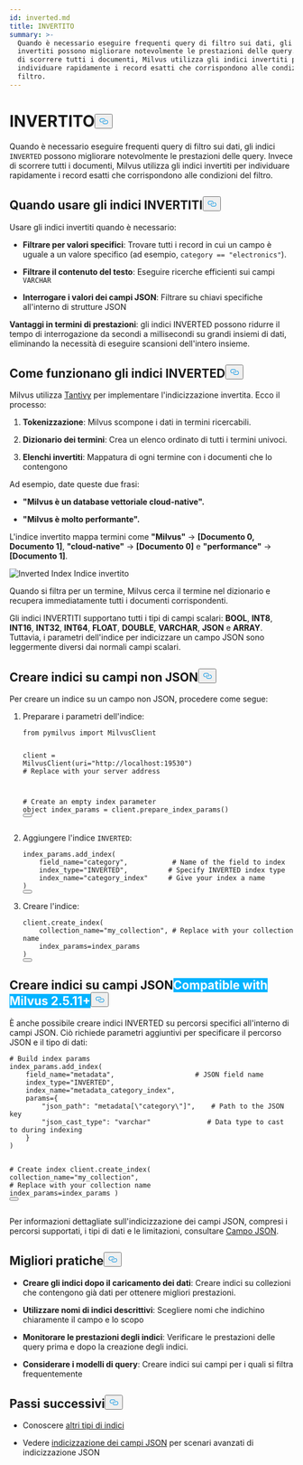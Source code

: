 ```yaml
---
id: inverted.md
title: INVERTITO
summary: >-
  Quando è necessario eseguire frequenti query di filtro sui dati, gli indici
  invertiti possono migliorare notevolmente le prestazioni delle query. Invece
  di scorrere tutti i documenti, Milvus utilizza gli indici invertiti per
  individuare rapidamente i record esatti che corrispondono alle condizioni del
  filtro.
---
```

<h1 id="INVERTED" class="common-anchor-header">INVERTITO<button data-href="#INVERTED" class="anchor-icon" translate="no">
      <svg translate="no"
        aria-hidden="true"
        focusable="false"
        height="20"
        version="1.1"
        viewBox="0 0 16 16"
        width="16"
      >
        <path
          fill="#0092E4"
          fill-rule="evenodd"
          d="M4 9h1v1H4c-1.5 0-3-1.69-3-3.5S2.55 3 4 3h4c1.45 0 3 1.69 3 3.5 0 1.41-.91 2.72-2 3.25V8.59c.58-.45 1-1.27 1-2.09C10 5.22 8.98 4 8 4H4c-.98 0-2 1.22-2 2.5S3 9 4 9zm9-3h-1v1h1c1 0 2 1.22 2 2.5S13.98 12 13 12H9c-.98 0-2-1.22-2-2.5 0-.83.42-1.64 1-2.09V6.25c-1.09.53-2 1.84-2 3.25C6 11.31 7.55 13 9 13h4c1.45 0 3-1.69 3-3.5S14.5 6 13 6z"
        ></path>
      </svg>
    </button></h1><p>Quando è necessario eseguire frequenti query di filtro sui dati, gli indici <code translate="no">INVERTED</code> possono migliorare notevolmente le prestazioni delle query. Invece di scorrere tutti i documenti, Milvus utilizza gli indici invertiti per individuare rapidamente i record esatti che corrispondono alle condizioni del filtro.</p>
<h2 id="When-to-use-INVERTED-indexes" class="common-anchor-header">Quando usare gli indici INVERTITI<button data-href="#When-to-use-INVERTED-indexes" class="anchor-icon" translate="no">
      <svg translate="no"
        aria-hidden="true"
        focusable="false"
        height="20"
        version="1.1"
        viewBox="0 0 16 16"
        width="16"
      >
        <path
          fill="#0092E4"
          fill-rule="evenodd"
          d="M4 9h1v1H4c-1.5 0-3-1.69-3-3.5S2.55 3 4 3h4c1.45 0 3 1.69 3 3.5 0 1.41-.91 2.72-2 3.25V8.59c.58-.45 1-1.27 1-2.09C10 5.22 8.98 4 8 4H4c-.98 0-2 1.22-2 2.5S3 9 4 9zm9-3h-1v1h1c1 0 2 1.22 2 2.5S13.98 12 13 12H9c-.98 0-2-1.22-2-2.5 0-.83.42-1.64 1-2.09V6.25c-1.09.53-2 1.84-2 3.25C6 11.31 7.55 13 9 13h4c1.45 0 3-1.69 3-3.5S14.5 6 13 6z"
        ></path>
      </svg>
    </button></h2><p>Usare gli indici invertiti quando è necessario:</p>
<ul>
<li><p><strong>Filtrare per valori specifici</strong>: Trovare tutti i record in cui un campo è uguale a un valore specifico (ad esempio, <code translate="no">category == &quot;electronics&quot;</code>).</p></li>
<li><p><strong>Filtrare il contenuto del testo</strong>: Eseguire ricerche efficienti sui campi <code translate="no">VARCHAR</code> </p></li>
<li><p><strong>Interrogare i valori dei campi JSON</strong>: Filtrare su chiavi specifiche all'interno di strutture JSON</p></li>
</ul>
<p><strong>Vantaggi in termini di prestazioni</strong>: gli indici INVERTED possono ridurre il tempo di interrogazione da secondi a millisecondi su grandi insiemi di dati, eliminando la necessità di eseguire scansioni dell'intero insieme.</p>
<h2 id="How-INVERTED-indexes-work" class="common-anchor-header">Come funzionano gli indici INVERTED<button data-href="#How-INVERTED-indexes-work" class="anchor-icon" translate="no">
      <svg translate="no"
        aria-hidden="true"
        focusable="false"
        height="20"
        version="1.1"
        viewBox="0 0 16 16"
        width="16"
      >
        <path
          fill="#0092E4"
          fill-rule="evenodd"
          d="M4 9h1v1H4c-1.5 0-3-1.69-3-3.5S2.55 3 4 3h4c1.45 0 3 1.69 3 3.5 0 1.41-.91 2.72-2 3.25V8.59c.58-.45 1-1.27 1-2.09C10 5.22 8.98 4 8 4H4c-.98 0-2 1.22-2 2.5S3 9 4 9zm9-3h-1v1h1c1 0 2 1.22 2 2.5S13.98 12 13 12H9c-.98 0-2-1.22-2-2.5 0-.83.42-1.64 1-2.09V6.25c-1.09.53-2 1.84-2 3.25C6 11.31 7.55 13 9 13h4c1.45 0 3-1.69 3-3.5S14.5 6 13 6z"
        ></path>
      </svg>
    </button></h2><p>Milvus utilizza <a href="https://github.com/quickwit-oss/tantivy">Tantivy</a> per implementare l'indicizzazione invertita. Ecco il processo:</p>
<ol>
<li><p><strong>Tokenizzazione</strong>: Milvus scompone i dati in termini ricercabili.</p></li>
<li><p><strong>Dizionario dei termini</strong>: Crea un elenco ordinato di tutti i termini univoci.</p></li>
<li><p><strong>Elenchi invertiti</strong>: Mappatura di ogni termine con i documenti che lo contengono</p></li>
</ol>
<p>Ad esempio, date queste due frasi:</p>
<ul>
<li><p><strong>"Milvus è un database vettoriale cloud-native".</strong></p></li>
<li><p><strong>"Milvus è molto performante".</strong></p></li>
</ul>
<p>L'indice invertito mappa termini come <strong>"Milvus"</strong> → <strong>[Documento 0, Documento 1]</strong>, <strong>"cloud-native"</strong> → <strong>[Documento 0]</strong> e <strong>"performance"</strong> → <strong>[Documento 1]</strong>.</p>
<p>
  
   <span class="img-wrapper"> <img translate="no" src="/docs/v2.6.x/assets/inverted-index.png" alt="Inverted Index" class="doc-image" id="inverted-index" />
   </span> <span class="img-wrapper"> <span>Indice invertito</span> </span></p>
<p>Quando si filtra per un termine, Milvus cerca il termine nel dizionario e recupera immediatamente tutti i documenti corrispondenti.</p>
<p>Gli indici INVERTITI supportano tutti i tipi di campi scalari: <strong>BOOL</strong>, <strong>INT8</strong>, <strong>INT16</strong>, <strong>INT32</strong>, <strong>INT64</strong>, <strong>FLOAT</strong>, <strong>DOUBLE</strong>, <strong>VARCHAR</strong>, <strong>JSON</strong> e <strong>ARRAY</strong>. Tuttavia, i parametri dell'indice per indicizzare un campo JSON sono leggermente diversi dai normali campi scalari.</p>
<h2 id="Create-indexes-on-non-JSON-fields" class="common-anchor-header">Creare indici su campi non JSON<button data-href="#Create-indexes-on-non-JSON-fields" class="anchor-icon" translate="no">
      <svg translate="no"
        aria-hidden="true"
        focusable="false"
        height="20"
        version="1.1"
        viewBox="0 0 16 16"
        width="16"
      >
        <path
          fill="#0092E4"
          fill-rule="evenodd"
          d="M4 9h1v1H4c-1.5 0-3-1.69-3-3.5S2.55 3 4 3h4c1.45 0 3 1.69 3 3.5 0 1.41-.91 2.72-2 3.25V8.59c.58-.45 1-1.27 1-2.09C10 5.22 8.98 4 8 4H4c-.98 0-2 1.22-2 2.5S3 9 4 9zm9-3h-1v1h1c1 0 2 1.22 2 2.5S13.98 12 13 12H9c-.98 0-2-1.22-2-2.5 0-.83.42-1.64 1-2.09V6.25c-1.09.53-2 1.84-2 3.25C6 11.31 7.55 13 9 13h4c1.45 0 3-1.69 3-3.5S14.5 6 13 6z"
        ></path>
      </svg>
    </button></h2><p>Per creare un indice su un campo non JSON, procedere come segue:</p>
<ol>
<li><p>Preparare i parametri dell'indice:</p>
<pre><code translate="no" class="language-python"><span class="hljs-keyword">from</span> pymilvus <span class="hljs-keyword">import</span> MilvusClient

client = MilvusClient(uri=<span class="hljs-string">&quot;http://localhost:19530&quot;</span>) <span class="hljs-comment"># Replace with your server address</span>

<span class="hljs-comment"># Create an empty index parameter object</span>
index_params = client.prepare_index_params()
<button class="copy-code-btn"></button></code></pre></li>
<li><p>Aggiungere l'indice <code translate="no">INVERTED</code>:</p>
<pre><code translate="no" class="language-python">index_params.add_index(
    field_name=<span class="hljs-string">&quot;category&quot;</span>,           <span class="hljs-comment"># Name of the field to index</span>
<span class="highlighted-wrapper-line">    index_type=<span class="hljs-string">&quot;INVERTED&quot;</span>,          <span class="hljs-comment"># Specify INVERTED index type</span></span>
    index_name=<span class="hljs-string">&quot;category_index&quot;</span>     <span class="hljs-comment"># Give your index a name</span>
)
<button class="copy-code-btn"></button></code></pre></li>
<li><p>Creare l'indice:</p>
<pre><code translate="no" class="language-python">client.create_index(
    collection_name=<span class="hljs-string">&quot;my_collection&quot;</span>, <span class="hljs-comment"># Replace with your collection name</span>
    index_params=index_params
)
<button class="copy-code-btn"></button></code></pre></li>
</ol>
<h2 id="Create-indexes-on-JSON-fields--Milvus-2511+" class="common-anchor-header">Creare indici su campi JSON<span class="beta-tag" style="background-color:rgb(0, 179, 255);color:white" translate="no">Compatible with Milvus 2.5.11+</span><button data-href="#Create-indexes-on-JSON-fields--Milvus-2511+" class="anchor-icon" translate="no">
      <svg translate="no"
        aria-hidden="true"
        focusable="false"
        height="20"
        version="1.1"
        viewBox="0 0 16 16"
        width="16"
      >
        <path
          fill="#0092E4"
          fill-rule="evenodd"
          d="M4 9h1v1H4c-1.5 0-3-1.69-3-3.5S2.55 3 4 3h4c1.45 0 3 1.69 3 3.5 0 1.41-.91 2.72-2 3.25V8.59c.58-.45 1-1.27 1-2.09C10 5.22 8.98 4 8 4H4c-.98 0-2 1.22-2 2.5S3 9 4 9zm9-3h-1v1h1c1 0 2 1.22 2 2.5S13.98 12 13 12H9c-.98 0-2-1.22-2-2.5 0-.83.42-1.64 1-2.09V6.25c-1.09.53-2 1.84-2 3.25C6 11.31 7.55 13 9 13h4c1.45 0 3-1.69 3-3.5S14.5 6 13 6z"
        ></path>
      </svg>
    </button></h2><p>È anche possibile creare indici INVERTED su percorsi specifici all'interno di campi JSON. Ciò richiede parametri aggiuntivi per specificare il percorso JSON e il tipo di dati:</p>
<pre><code translate="no" class="language-python"><span class="hljs-comment"># Build index params</span>
index_params.add_index(
    field_name=<span class="hljs-string">&quot;metadata&quot;</span>,                    <span class="hljs-comment"># JSON field name</span>
<span class="highlighted-wrapper-line">    index_type=<span class="hljs-string">&quot;INVERTED&quot;</span>,</span>
    index_name=<span class="hljs-string">&quot;metadata_category_index&quot;</span>,
<span class="highlighted-comment-line">    params={</span>
<span class="highlighted-comment-line">        <span class="hljs-string">&quot;json_path&quot;</span>: <span class="hljs-string">&quot;metadata[\&quot;category\&quot;]&quot;</span>,    <span class="hljs-comment"># Path to the JSON key</span></span>
<span class="highlighted-comment-line">        <span class="hljs-string">&quot;json_cast_type&quot;</span>: <span class="hljs-string">&quot;varchar&quot;</span>              <span class="hljs-comment"># Data type to cast to during indexing</span></span>
<span class="highlighted-comment-line">    }</span>
)

<span class="hljs-comment"># Create index</span>
client.create_index(
    collection_name=<span class="hljs-string">&quot;my_collection&quot;</span>, <span class="hljs-comment"># Replace with your collection name</span>
    index_params=index_params
)
<button class="copy-code-btn"></button></code></pre>
<p>Per informazioni dettagliate sull'indicizzazione dei campi JSON, compresi i percorsi supportati, i tipi di dati e le limitazioni, consultare <a href="/docs/it/use-json-fields.md">Campo JSON</a>.</p>
<h2 id="Best-practices" class="common-anchor-header">Migliori pratiche<button data-href="#Best-practices" class="anchor-icon" translate="no">
      <svg translate="no"
        aria-hidden="true"
        focusable="false"
        height="20"
        version="1.1"
        viewBox="0 0 16 16"
        width="16"
      >
        <path
          fill="#0092E4"
          fill-rule="evenodd"
          d="M4 9h1v1H4c-1.5 0-3-1.69-3-3.5S2.55 3 4 3h4c1.45 0 3 1.69 3 3.5 0 1.41-.91 2.72-2 3.25V8.59c.58-.45 1-1.27 1-2.09C10 5.22 8.98 4 8 4H4c-.98 0-2 1.22-2 2.5S3 9 4 9zm9-3h-1v1h1c1 0 2 1.22 2 2.5S13.98 12 13 12H9c-.98 0-2-1.22-2-2.5 0-.83.42-1.64 1-2.09V6.25c-1.09.53-2 1.84-2 3.25C6 11.31 7.55 13 9 13h4c1.45 0 3-1.69 3-3.5S14.5 6 13 6z"
        ></path>
      </svg>
    </button></h2><ul>
<li><p><strong>Creare gli indici dopo il caricamento dei dati</strong>: Creare indici su collezioni che contengono già dati per ottenere migliori prestazioni.</p></li>
<li><p><strong>Utilizzare nomi di indici descrittivi</strong>: Scegliere nomi che indichino chiaramente il campo e lo scopo</p></li>
<li><p><strong>Monitorare le prestazioni degli indici</strong>: Verificare le prestazioni delle query prima e dopo la creazione degli indici.</p></li>
<li><p><strong>Considerare i modelli di query</strong>: Creare indici sui campi per i quali si filtra frequentemente</p></li>
</ul>
<h2 id="Next-steps" class="common-anchor-header">Passi successivi<button data-href="#Next-steps" class="anchor-icon" translate="no">
      <svg translate="no"
        aria-hidden="true"
        focusable="false"
        height="20"
        version="1.1"
        viewBox="0 0 16 16"
        width="16"
      >
        <path
          fill="#0092E4"
          fill-rule="evenodd"
          d="M4 9h1v1H4c-1.5 0-3-1.69-3-3.5S2.55 3 4 3h4c1.45 0 3 1.69 3 3.5 0 1.41-.91 2.72-2 3.25V8.59c.58-.45 1-1.27 1-2.09C10 5.22 8.98 4 8 4H4c-.98 0-2 1.22-2 2.5S3 9 4 9zm9-3h-1v1h1c1 0 2 1.22 2 2.5S13.98 12 13 12H9c-.98 0-2-1.22-2-2.5 0-.83.42-1.64 1-2.09V6.25c-1.09.53-2 1.84-2 3.25C6 11.31 7.55 13 9 13h4c1.45 0 3-1.69 3-3.5S14.5 6 13 6z"
        ></path>
      </svg>
    </button></h2><ul>
<li><p>Conoscere <a href="/docs/it/index-explained.md">altri tipi di indici</a></p></li>
<li><p>Vedere <a href="/docs/it/use-json-fields.md#Index-values-inside-the-JSON-field">indicizzazione dei campi JSON</a> per scenari avanzati di indicizzazione JSON</p></li>
</ul>
